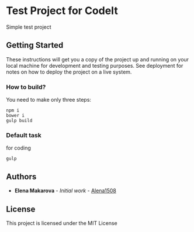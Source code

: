 # Test Project for CodeIt

Simple test project

## Getting Started

These instructions will get you a copy of the project up and running on your local machine for development and testing purposes. See deployment for notes on how to deploy the project on a live system.


### How to build?

You need to make only three steps:

```
npm i 
bower i
gulp build
```

### Default task  

for coding

```
gulp
```

## Authors

* **Elena Makarova** - *Initial work* - [Alena1508](https://github.com/Alena1508)


## License

This project is licensed under the MIT License
